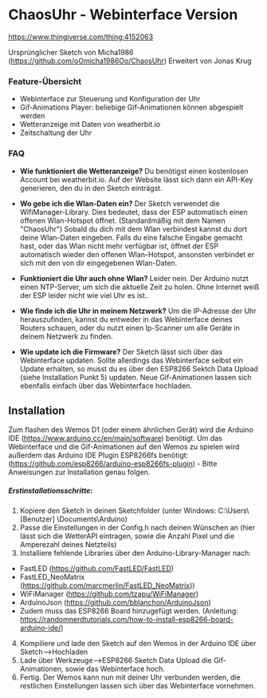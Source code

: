 # ChaosUhr - Webinterface Version
https://www.thingiverse.com/thing:4152063 

Ursprünglicher Sketch von Micha1986 (https://github.com/oOmicha1986Oo/ChaosUhr)
Erweitert von Jonas Krug


### Feature-Übersicht

  - Webinterface zur Steuerung und Konfiguration der Uhr
  - Gif-Animations Player: beliebige Gif-Animationen können abgespielt werden
  - Wetteranzeige mit Daten von weatherbit.io
  - Zeitschaltung der Uhr


### FAQ

* __Wie funktioniert die Wetteranzeige?__
Du benötigst einen kostenlosen Account bei weatherbit.io. Auf der Website lässt sich dann ein API-Key generieren, den du in den Sketch einträgst.

* __Wo gebe ich die Wlan-Daten ein?__
Der Sketch verwendet die WifiManager-Library. Dies bedeutet, dass der ESP automatisch einen offenen Wlan-Hotspot öffnet. (Standardmäßig mit dem Namen "ChaosUhr") Sobald du dich mit dem Wlan verbindest kannst du dort deine Wlan-Daten eingeben. Falls du eine falsche Eingabe gemacht hast, oder das Wlan nicht mehr verfügbar ist, öffnet der ESP automatisch wieder den offenen Wlan-Hotspot, ansonsten verbindet er sich mit den von dir eingegebenen Wlan-Daten.

* __Funktioniert die Uhr auch ohne Wlan?__
Leider nein. Der Arduino nutzt einen NTP-Server, um sich die aktuelle Zeit zu holen. Ohne Internet weiß der ESP leider nicht wie viel Uhr es ist..

* __Wie finde ich die Uhr in meinem Netzwerk?__
Um die IP-Adresse der Uhr herauszufinden, kannst du entweder in das Webinterface deines Routers schauen, oder du nutzt einen Ip-Scanner um alle Geräte in deinem Netzwerk zu finden.

* __Wie update ich die Firmware?__
Der Sketch lässt sich über das Webinterface updaten. Sollte allerdings das Webinterface selbst ein Update erhalten, so musst du es über den ESP8266 Sektch Data Upload (siehe Installation Punkt 5) updaten.
Neue Gif-Animationen lassen sich ebenfalls einfach über das Webinterface hochladen.


## Installation

Zum flashen des Wemos D1 (oder einem ähnlichen Gerät) wird die Arduino IDE (https://www.arduino.cc/en/main/software) benötigt.
Um das Webinterface und die Gif-Animationen auf den Wemos zu spielen wird außerdem das Arduino IDE Plugin ESP8266fs benötigt: (https://github.com/esp8266/arduino-esp8266fs-plugin) - Bitte Anweisungen zur Installation genau folgen.

##### Erstinstallationsschritte:
1. Kopiere den Sketch in deinen Sketchfolder (unter Windows: C:\Users\ [Benutzer] \Documents\Arduino)
2. Passe die Einstellungen in der Config.h nach deinen Wünschen an (hier lässt sich die WetterAPI eintragen, sowie die Anzahl Pixel und die Amperezahl deines Netzteils)
3. Installiere fehlende Libraries über den Arduino-Library-Manager nach:
* FastLED (https://github.com/FastLED/FastLED)
* FastLED_NeoMatrix (https://github.com/marcmerlin/FastLED_NeoMatrix))
* WiFiManager (https://github.com/tzapu/WiFiManager)
* ArduinoJson (https://github.com/bblanchon/ArduinoJson)
* Zudem muss das ESP8266 Board hinzugefügt werden. (Anleitung: https://randomnerdtutorials.com/how-to-install-esp8266-board-arduino-ide/)
4. Kompiliere und lade den Sketch auf den Wemos in der Arduino IDE über Sketch-->Hochladen
5. Lade über Werkzeuge-->ESP8266 Sketch Data Upload die Gif-Animationen, sowie das Webinterface hoch.
6. Fertig. Der Wemos kann nun mit deiner Uhr verbunden werden, die restlichen Einstellungen lassen sich über das Webinterface vornehmen.


